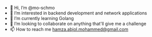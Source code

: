 - 👋 Hi, I’m @mo-schmo
- 👀 I’m interested in backend development and network applications
- 🌱 I’m currently learning Golang
- 💞️ I’m looking to collaborate on anything that'll give me a challenge
- 📫 How to reach me hamza.abjol.mohammed@gmail.com

<!---
mo-schmo/mo-schmo is a ✨ special ✨ repository because its `README.md` (this file) appears on your GitHub profile.
You can click the Preview link to take a look at your changes.
--->
